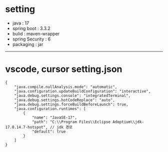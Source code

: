 
# setting
- java  : 17
- spring boot : 3.3.2
- bulid : maven-wrapper
- spring Security : 6
- packaging : jar

---

# vscode, cursor setting.json
```
{
    "java.compile.nullAnalysis.mode": "automatic",
    "java.configuration.updateBuildConfiguration": "interactive",
    "java.debug.settings.console": "integratedTerminal",
    "java.debug.settings.hotCodeReplace": "auto",
    "java.debug.settings.forceBuildBeforeLaunch": true,
    "java.configuration.runtimes": [
        {
            "name": "JavaSE-17",
            "path": "C:\\Program Files\\Eclipse Adoptium\\jdk-17.0.14.7-hotspot", // jdk 경로
            "default": true
        }
    ]
}
```